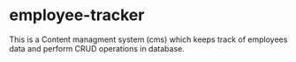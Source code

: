 # employee-tracker
This is a Content managment system (cms) which keeps  track of employees data and perform CRUD operations in database.
